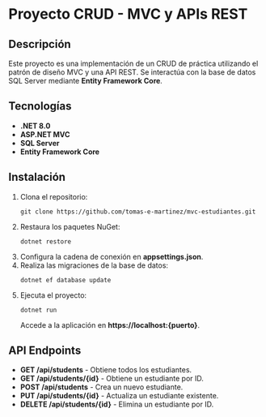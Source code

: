 <h1>Proyecto CRUD - MVC y APIs REST</h1>

<h2>Descripción</h2>
<p>Este proyecto es una implementación de un CRUD de práctica utilizando el patrón de diseño MVC y una API REST. Se interactúa con la base de datos SQL Server mediante <strong>Entity Framework Core</strong>.</p>

<h2>Tecnologías</h2>
<ul>
  <li><strong>.NET 8.0</strong></li>
  <li><strong>ASP.NET MVC</strong></li>
  <li><strong>SQL Server</strong></li>
  <li><strong>Entity Framework Core</strong></li>
</ul>

<h2>Instalación</h2>
<ol>
  <li>Clona el repositorio:</li>
  <pre><code>git clone https://github.com/tomas-e-martinez/mvc-estudiantes.git</code></pre>
  <li>Restaura los paquetes NuGet:</li>
  <pre><code>dotnet restore</code></pre>
  <li>Configura la cadena de conexión en <strong>appsettings.json</strong>.</li>
  <li>Realiza las migraciones de la base de datos:</li>
  <pre><code>dotnet ef database update</code></pre>
  <li>Ejecuta el proyecto:</li>
  <pre><code>dotnet run</code></pre>
  <p>Accede a la aplicación en <strong>https://localhost:{puerto}</strong>.</p>
</ol>

<h2>API Endpoints</h2>
<ul>
  <li><strong>GET /api/students</strong> - Obtiene todos los estudiantes.</li>
  <li><strong>GET /api/students/{id}</strong> - Obtiene un estudiante por ID.</li>
  <li><strong>POST /api/students</strong> - Crea un nuevo estudiante.</li>
  <li><strong>PUT /api/students/{id}</strong> - Actualiza un estudiante existente.</li>
  <li><strong>DELETE /api/students/{id}</strong> - Elimina un estudiante por ID.</li>
</ul>
